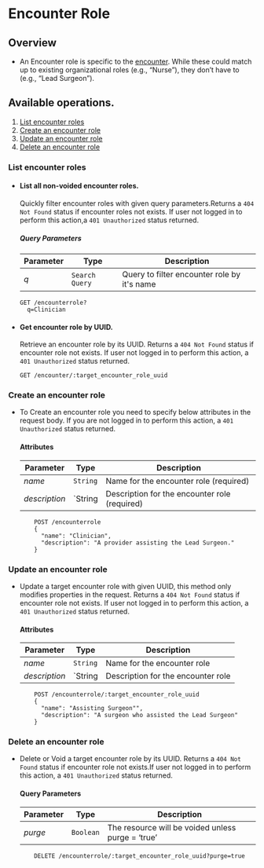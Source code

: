 # Encounter Role

## Overview

* An Encounter role is specific to the [encounter](encounter.md). While these could match up to existing organizational roles (e.g., “Nurse”), 
they don’t have to (e.g., “Lead Surgeon”).

## Available operations. 

1. [List encounter roles](#list-encounter-roles)
2. [Create an encounter role](#create-a-encounter-role)
3. [Update an encounter role](#update-a-encounters-role)
4. [Delete an encounter role](#delete-a-encounters-role)


### List encounter roles

* #### List all non-voided encounter roles.
    
    Quickly filter encounter roles with given query parameters.Returns a `404 Not Found` status if encounter roles not exists. 
     If user not logged in to perform this action,a `401 Unauthorized` status returned.
    
    ##### Query Parameters

    Parameter | Type | Description
    --- | --- | ---
    *q* | `Search Query` | Query to filter encounter role by it's name

    ```console
    GET /encounterrole?
      q=Clinician
     ```
    
* #### Get encounter role by UUID.

    Retrieve an encounter role by its UUID. Returns a `404 Not Found` status if encounter role not exists. If user not logged 
    in to perform this action, a `401 Unauthorized` status returned.
    
    ```console
    GET /encounter/:target_encounter_role_uuid
    ```
   
### Create an encounter role

* To Create an encounter role you need to specify below attributes in the request body. If you are not logged in to perform 
this action, a `401 Unauthorized` status returned.

    #### Attributes

    Parameter | Type | Description
    --- | --- | ---
    *name* | `String` | Name for the encounter role (required)
    *description* | `String | Description for the encounter role (required)
   
    ```console
        POST /encounterrole
        {
          "name": "Clinician",
          "description": "A provider assisting the Lead Surgeon."
        }
    ```
### Update an encounter role

*  Update a target encounter role with given UUID, this method only modifies properties in the request. Returns a `404 Not Found` 
status if encounter role not exists. If user not logged in to perform this action, a `401 Unauthorized` status returned.
    
    #### Attributes

    Parameter | Type | Description
    --- | --- | ---
    *name* | `String` | Name for the encounter role
    *description* | `String | Description for the encounter role
    
    ```console
        POST /encounterrole/:target_encounter_role_uuid
        {
          "name": "Assisting Surgeon"",
          "description": "A surgeon who assisted the Lead Surgeon"
        }
    ```
    
### Delete an encounter role

* Delete or Void a target encounter role by its UUID. Returns a `404 Not Found` status if encounter role not exists.If user 
 not logged in to perform this action, a `401 Unauthorized` status returned.

    #### Query Parameters

    Parameter | Type | Description
    --- | --- | ---
    *purge* | `Boolean` | The resource will be voided unless purge = ‘true’

    ```console
        DELETE /encounterrole/:target_encounter_role_uuid?purge=true
     ```
